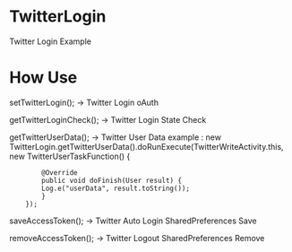 # TwitterLogin
Twitter Login Example

# How Use
setTwitterLogin();
-> Twitter Login oAuth

getTwitterLoginCheck();
-> Twitter Login State Check

getTwitterUserData();
-> Twitter User Data
example : 
new TwitterLogin.getTwitterUserData().doRunExecute(TwitterWriteActivity.this, new TwitterUserTaskFunction() {
			
			@Override
			public void doFinish(User result) {
  			Log.e("userData", result.toString());
			}
		});

saveAccessToken();
-> Twitter Auto Login SharedPreferences Save

removeAccessToken();
-> Twitter Logout SharedPreferences Remove
